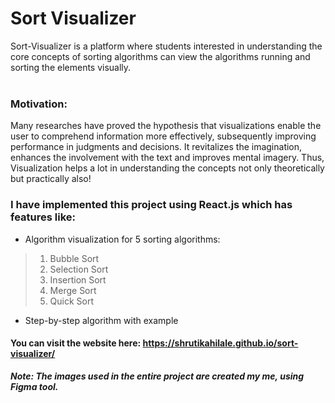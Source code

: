 # Sort Visualizer

Sort-Visualizer is a platform where students interested in understanding the core concepts of sorting algorithms can view the algorithms running and sorting the elements visually.
<br><br>
### Motivation:
Many researches have proved the hypothesis that visualizations enable the user to comprehend information more effectively, subsequently improving performance in judgments and decisions. It revitalizes the imagination, enhances the involvement with the text and improves mental imagery. Thus, Visualization helps a lot in understanding the concepts not only theoretically but practically also!
<br>

### I have implemented this project using React.js which has features like:
- Algorithm visualization for 5 sorting algorithms:
 > 1. Bubble Sort
 > 2. Selection Sort
 > 3. Insertion Sort
 > 4. Merge Sort
 > 5. Quick Sort
- Step-by-step algorithm with example

#### You can visit the website here: https://shrutikahilale.github.io/sort-visualizer/

___Note: The images used in the entire project are created my me, using Figma tool.___
